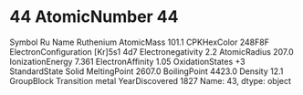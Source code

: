 # 44 AtomicNumber                           44
Symbol                                 Ru
Name                            Ruthenium
AtomicMass                          101.1
CPKHexColor                        248F8F
ElectronConfiguration         [Kr]5s1 4d7
Electronegativity                     2.2
AtomicRadius                        207.0
IonizationEnergy                    7.361
ElectronAffinity                     1.05
OxidationStates                        +3
StandardState                       Solid
MeltingPoint                       2607.0
BoilingPoint                       4423.0
Density                              12.1
GroupBlock               Transition metal
YearDiscovered                       1827
Name: 43, dtype: object